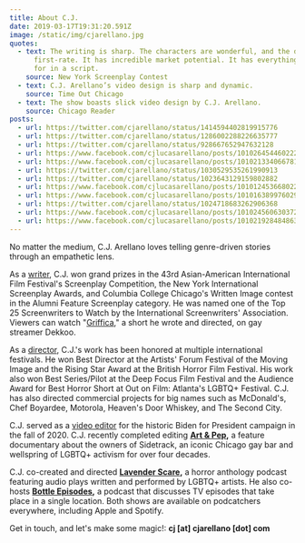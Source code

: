 ```yaml
---
title: About C.J.
date: 2019-03-17T19:31:20.591Z
image: /static/img/cjarellano.jpg
quotes:
  - text: The writing is sharp. The characters are wonderful, and the dialogue is
      first-rate. It has incredible market potential. It has everything one asks
      for in a script.
    source: New York Screenplay Contest
  - text: C.J. Arellano’s video design is sharp and dynamic.
    source: Time Out Chicago
  - text: The show boasts slick video design by C.J. Arellano.
    source: Chicago Reader
posts:
  - url: https://twitter.com/cjarellano/status/1414594402819915776
  - url: https://twitter.com/cjarellano/status/1286002288226635777
  - url: https://twitter.com/cjarellano/status/928667652947632128
  - url: https://www.facebook.com/cjlucasarellano/posts/10102645446022247
  - url: https://www.facebook.com/cjlucasarellano/posts/10102133406678197
  - url: https://twitter.com/cjarellano/status/1030529535261990913
  - url: https://twitter.com/cjarellano/status/1023643129159802882
  - url: https://www.facebook.com/cjlucasarellano/posts/10101245366802227
  - url: https://www.facebook.com/cjlucasarellano/posts/10101638997602947
  - url: https://twitter.com/cjarellano/status/1024718683262906368
  - url: https://www.facebook.com/cjlucasarellano/posts/10102456063037267
  - url: https://www.facebook.com/cjlucasarellano/posts/10102192848486337
---
```

No matter the medium, C.J. Arellano loves telling genre-driven stories through an empathetic lens.

As a [writer](/category/writer), C.J. won grand prizes in the 43rd Asian-American International Film Festival's Screenplay Competition, the New York International Screenplay Awards, and Columbia College Chicago's Written Image contest in the Alumni Feature Screenplay category. He was named one of the Top 25 Screenwriters to Watch by the International Screenwriters' Association.  Viewers can watch "[Griffica](https://www.dekkoo.com/griffica)," a short he wrote and directed, on gay streamer Dekkoo.  

As a [director](/category/director), C.J.'s work has been honored at multiple international festivals. He won Best Director at the Artists' Forum Festival of the Moving Image and the Rising Star Award at the British Horror Film Festival. His work also won Best Series/Pilot at the Deep Focus Film Festival and the Audience Award for Best Horror Short at Out on Film: Atlanta's LGBTQ+ Festival.  C.J. has also directed commercial projects for big names such as McDonald's, Chef Boyardee, Motorola, Heaven's Door Whiskey, and The Second City.

C.J. served as a [video editor](/category/editor) for the historic Biden for President campaign in the fall of 2020. C.J. recently completed editing **[Art & Pep](https://www.artandpep.org),** a feature documentary about the owners of Sidetrack, an iconic Chicago gay bar and wellspring of LGBTQ+ activism for over four decades.

C.J. co-created and directed **[Lavender Scare](https://anchor.fm/lavender-scare-podcast),** a horror anthology podcast featuring audio plays written and performed by LGBTQ+ artists. He also co-hosts **[Bottle Episodes](https://anchor.fm/cj-arellano),** a podcast that discusses TV episodes that take place in a single location. Both shows are available on podcatchers everywhere, including Apple and Spotify.

Get in touch, and let's make some magic!: **cj \[at] cjarellano \[dot] com**